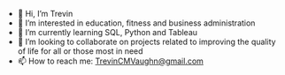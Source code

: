 - 👋 Hi, I’m Trevin
- 👀 I’m interested in education, fitness and business administration
- 🌱 I’m currently learning SQL, Python and Tableau
- 💞️ I’m looking to collaborate on projects related to improving the quality of life for all or those most in need
- 📫 How to reach me: TrevinCMVaughn@gmail.com

<!---
trevinv/trevinv is a ✨ special ✨ repository because its `README.md` (this file) appears on your GitHub profile.
You can click the Preview link to take a look at your changes.
--->
